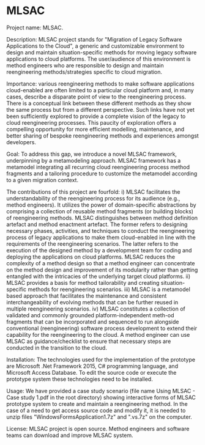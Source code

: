 # MLSAC
Project name: MLSAC.

Description: MLSAC project stands for "Migration of Legacy Software Applications to the Cloud", a generic and customizable environment to design and maintain situation-specific methods for moving legacy software applications to cloud platforms. The user/audience of this environment is method engineers who are responsible to design and maintain reengineering methods/strategies specific to cloud migration. 

Importance: various reengineering methods to make software applications cloud-enabled are often limited to a particular cloud platform and, in many cases, describe a disparate point of view to the reengineering process. There is a conceptual link between these different methods as they show the same process but from a different perspective. Such links have not yet been sufficiently explored to provide a complete vision of the legacy to cloud reengineering processes. This paucity of exploration offers a compelling opportunity for more efficient modelling, maintenance, and better sharing of bespoke reengineering methods and experiences amongst developers. 

Goal: To address this gap, we introduce a novel MLSAC framework, underpinning by a metamodeling approach. MLSAC framework has a metamodel integrating all recurring cloud reengineering process method fragments and a tailoring procedure to customize the metamodel according to a given migration context.

The contributions of this project are fourfold:
i) MLSAC facilitates the understandability of the reengineering process for its audience (e.g., method engineers). It utilizes the power of domain-specific abstractions by comprising a collection of reusable method fragments (or building blocks) of reengineering methods. MLSAC distinguishes between method definition artefact and method enactment artefact. The former refers to designing necessary phases, activities, and techniques to conduct the reengineering process of legacy applications to make them cloud-enabled in line with the requirements of the reengineering scenarios. The latter refers to the execution of the designed method by a development team for coding and deploying the applications on cloud platforms. MLSAC reduces the complexity of a method design so that a method engineer can concentrate on the method design and improvement of its modularity rather than getting entangled with the intricacies of the underlying target cloud platforms.
ii) MLSAC provides a basis for method tailorability and creating situation-specific methods for reengineering scenarios.
iii) MLSAC is a metamodel based approach that facilitates the maintenance and consistent interchangeability of evolving methods that can be further reused in multiple reengineering scenarios.
iv) MLSAC constitutes a collection of validated and commonly grounded platform-independent meth-od fragments that can be incorporated and sequenced to run alongside conventional (reengineering) software process development to extend their capability for the reengineering to the cloud. A method engineer can use MLSAC as guidance/checklist to ensure that necessary steps are conducted in the transition to the cloud.

Installation: The technologies used for the implementation of the prototype are Microsoft .Net Framework 2015, C# programming language, and Microsoft Access Database. To edit the source code or execute the prototype system these technologies need to be installed. 

Usage: We have provided a case study scenario (file name Using MLSAC - Case study 1.pdf in the root directory) showing interactive forms of MLSAC prototype system to create and maintain a reengineering method. In the case of a need to get access source code and modify it, it is needed to unzip files "WindowsFormsApplication1.7z" and ".vs.7z" on the computer. 

License: MLSAC project is open source. Method engineers and software teams can download and improve MLSAC system.  
